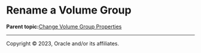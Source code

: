 # Rename a Volume Group

**Parent topic:**[Change Volume Group Properties](../topics/cockpit-volgroups.md)

---

Copyright © 2023, Oracle and/or its affiliates.

